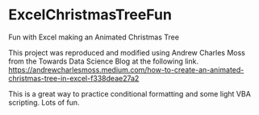 # ExcelChristmasTreeFun
Fun with Excel making an Animated Christmas Tree

This project was reproduced and modified using Andrew Charles Moss from the Towards Data Science Blog at the following link.
https://andrewcharlesmoss.medium.com/how-to-create-an-animated-christmas-tree-in-excel-f338deae27a2


This is a great way to practice conditional formatting and some light VBA scripting.  Lots of fun.  
